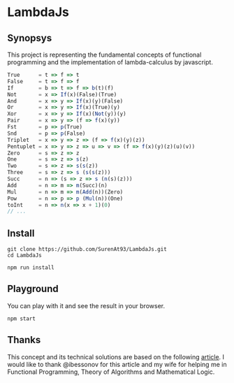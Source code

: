 # LambdaJs

## Synopsys

This project is representing the fundamental concepts of functional programming and the implementation of lambda-calculus by javascript.
```javascript
True      = t => f => t
False     = t => f => f
If        = b => t => f => b(t)(f)
Not       = x => If(x)(False)(True)
And       = x => y => If(x)(y)(False)
Or        = x => y => If(x)(True)(y)
Xor       = x => y => If(x)(Not(y))(y)
Pair      = x => y => (f => f(x)(y))
Fst       = p => p(True)
Snd       = p => p(False)
Triplet   = x => y => z => (f => f(x)(y)(z))
Pentuplet = x => y => z => u => v => (f => f(x)(y)(z)(u)(v))
Zero      = s => z => z
One       = s => z => s(z)
Two       = s => z => s(s(z))
Three     = s => z => s (s(s(z)))
Succ      = n => (s => z => s (n(s)(z)))
Add       = n => m => m(Succ)(n)
Mul       = n => m => m(Add(n))(Zero)
Pow       = n => p => p (Mul(n))(One)
toInt     = n => n(x => x + 1)(0)
// ...
```

## Install

```
git clone https://github.com/SurenAt93/LambdaJs.git
cd LambdaJs
```

```
npm run install
```

## Playground

You can play with it and see the result in your browser.

```
npm start
```

## Thanks

This concept and its technical solutions are based on the following [article](https://habrahabr.ru/post/322052/).
I would  like to thank @ibessonov for this article and my wife for helping me in Functional Programming, Theory of Algorithms and Mathematical Logic.
